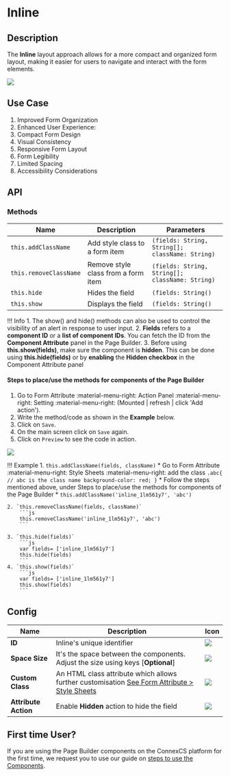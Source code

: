# Inline

## Description

The **Inline** layout approach allows for a more compact and organized form layout, making it easier for users to navigate and interact with the form elements.

<img src= "/apps/components/img/inline.png">

## Use Case

1. Improved Form Organization
2. Enhanced User Experience:
3. Compact Form Design
4. Visual Consistency
5. Responsive Form Layout
6. Form Legibility
7. Limited Spacing
8. Accessibility Considerations

## API

### Methods

| **Name**| **Description**|**Parameters**|
|---------|----------------|--------------|
|`this.addClassName`|Add style class to a form item|`(fields: String, String[]; className: String)`|
|`this.removeClassName`|Remove style class from a form item|`(fields: String, String[]; className: String)`|
|`this.hide`|Hides the field|`(fields: String()`|
|`this.show`|Displays the field|`(fields: String()`|

!!! Info
    1. The show() and hide() methods can also be used to control the visibility of an alert in response to user input.
    2. **Fields** refers to a **component ID** or a **list of component IDs**. You can fetch the ID from the **Component Attribute** panel in the Page Builder.
    3. Before using **this.show(fields)**, make sure the component is **hidden**. This can be done using **this.hide(fields)** or by **enabling** the **Hidden checkbox** in the Component Attribute panel

#### Steps to place/use the methods for components of the Page Builder

1. Go to Form Attribute :material-menu-right: Action Panel :material-menu-right: Setting :material-menu-right: (Mounted | refresh | click 'Add action').
2. Write the method/code as shown in the **Example** below.
3. Click on `Save`.
4. On the main screen click on `Save` again.
5. Click on `Preview` to see the code in action.
<img src= "/apps/components/img/check1.png">

!!! Example
    1. `this.addClassName(fields, className)`
          * Go to Form Attribute :material-menu-right: Style Sheets :material-menu-right: add the class
            ```
            .abc{ // abc is the class name
            background-color: red;
            }
            ```
          * Follow the steps mentioned above, under Steps to place/use the methods for components of the Page Builder
          * ```
            this.addClassName('inline_1lm561y7', 'abc')
            ```

    2. `this.removeClassName(fields, className)`
        ```js
        this.removeClassName('inline_1lm561y7', 'abc')
        ```
    
    3. `this.hide(fields)`
        ```js
        var fields= ['inline_1lm561y7']
        this.hide(fields)
        ```
    4. `this.show(fields)`
        ```js
        var fields= ['inline_1lm561y7']
        this.show(fields)
        ```

## Config

| **Name**|**Description**|**Icon**|
|---------|---------------|--------|
|**ID**| Inline's unique identifier |<img src= "/apps/components/img/input_id.png">|
|**Space Size**| It's the space between the components. Adjust the size using keys [**Optional**] |<img src= "/apps/components/img/inline_spacesize.png">|
|**Custom Class**| An HTML class attribute which allows further customisation [See Form Attribute > Style Sheets](https://bani-appsection--connexcs-docs.netlify.app/apps/page-builder/#form-attribute)|<img src= "/apps/components/img/input_customclass.png">|
|**Attribute Action**|Enable **Hidden** action to hide the field|<img src= "/apps/components/img/alert_arrtibuteaction.png">|

## First time User?

If you are using the Page Builder components on the ConnexCS platform for the first time, we request you to use our guide on <a href="https://bani-appsection--connexcs-docs.netlify.app/apps/page-builder/#steps-to-use-components-in-the-page-builder" target="_blank">steps to use the Components</a>.